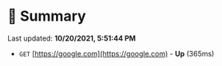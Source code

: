 # 📖 Summary
Last updated: **10/20/2021, 5:51:44 PM**

- `GET` [https://google.com](https://google.com) - **Up** (365ms)
